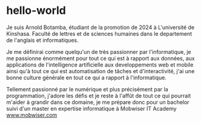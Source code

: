 # hello-world

Je suis Arnold Botamba, étudiant de la promotion de 2024 à L'université de Kinshasa.
Faculté de lettres et de sciences humaines dans le departement de l'anglais et informatiques.

Je me définirai comme quelqu'un de très passionner par l'informatique, je me passionne énormément pour tout ce qui est à 
rapport aux données, aux applications de l'intelligence artificielle aux developpements web et mobile ainsi qu'à tout ce 
qui est automatisation de tâches et d'interactivité, j'ai une bonne culture générale en tout ce qui a rapport à l'informatique.

Tellement passionné par le numérique et plus précisément par la programmation, j'adore les défis et je reste à l'affût de tout ce 
qui pourrait m'aider à grandir dans ce domaine, je me prépare donc pour un bachelor suivi d'un master en expertise informatique à
Mobwiser IT Academy www.mobwiser.com 
